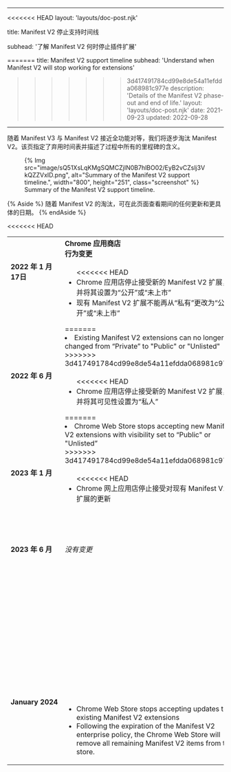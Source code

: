 <!--
 * @Author: your name
 * @Date: 2022-03-29 22:36:44
 * @LastEditTime: 2022-03-29 22:58:22
 * @LastEditors: Please set LastEditors
 * @Description: 打开koroFileHeader查看配置 进行设置: https://github.com/OBKoro1/koro1FileHeader/wiki/%E9%85%8D%E7%BD%AE
 * @FilePath: /mv3/mv3-fork/developer.chrome.com/site/en/docs/extensions/mv3/mv2-sunset/index.md
-->
---
<<<<<<< HEAD
layout: 'layouts/doc-post.njk'

title: Manifest V2 停止支持时间线

subhead: '了解 Manifest V2 何时停止插件扩展'

=======
title: Manifest V2 support timeline
subhead: 'Understand when Manifest V2 will stop working for extensions'
>>>>>>> 3d417491784cd99e8de54a11efdda068981c977e
description: 'Details of the Manifest V2 phase-out and end of life.'
layout: 'layouts/doc-post.njk'
date: 2021-09-23
updated: 2022-09-28

---

随着 Manifest V3 与 Manifest V2 接近全功能对等，我们将逐步淘汰 Manifest V2。该页指定了弃用时间表并描述了过程中所有的里程碑的含义。

<figure data-size="full">
  {% Img src="image/sQ51XsLqKMgSQMCZjIN0B7hlBO02/EyB2vCZslj3VkQZZVxID.png", alt="Summary of the Manifest V2 support timeline.", width="800", height="251", class="screenshot" %}
  <figcaption>Summary of the Manifest V2 support timeline.</figcaption>
</figure>

{% Aside %}
随着 Manifest V2 的淘汰，可在此页面查看期间的任何更新和更具体的日期。
{% endAside %}

<table>
  <tr align="left" valign="top">
    <td>
    </td>
    <td><strong>Chrome 应用商店<br>行为变更</strong>
    </td>
    <td><strong>Chrome 浏览器<br>行为变更</strong>
    </td>
  </tr>
  <tr align="left" valign="top">
    <td><strong>2022 年 1 月 17日</strong>
    </td>
    <td><ul>
<<<<<<< HEAD
      <li>Chrome 应用店停止接受新的 Manifest V2 扩展，并将其设置为“公开”或“未上市”
      <li>现有 Manifest V2 扩展不能再从“私有”更改为“公开”或“未上市”</li></ul>
=======
      <li>Existing Manifest V2 extensions can no longer be changed from “Private” to "Public" or "Unlisted"</li></ul>
>>>>>>> 3d417491784cd99e8de54a11efdda068981c977e
    </td>
    <td><i>没有变更</i>
    </td>
  </tr>
  <tr align="left" valign="top">
    <td><strong>2022 年 6 月</strong>
    </td>
    <td><ul>
<<<<<<< HEAD
      <li>Chrome 应用店停止接受新的 Manifest V2 扩展，并将其可见性设置为“私人”</li></ul>
=======
      <li>Chrome Web Store stops accepting new Manifest V2 extensions with visibility set to “Public" or "Unlisted”</li>
      </ul>
>>>>>>> 3d417491784cd99e8de54a11efdda068981c977e
    </td>
    <td><i>没有变更</i>
    </td>
  </tr>
  <tr align="left" valign="top">
    <td><strong>2023 年 1 月</strong>
    </td>
    <td><ul>
<<<<<<< HEAD
      <li>Chrome 网上应用店停止接受对现有 Manifest V2 扩展的更新</li></ul>
    </td>
    <td><ul>
      <li>Chrome 停止运行 Manifest V2 扩展程序
      <li>企业策略可以让 Manifest V2 扩展可以在
      <a href="https://support.google.com/chrome/a/answer/9296680?hl=en">组织内</a>的Chrome部署上运行。
=======
      <li>Manifest V3 will become a prerequisite for the <a href="https://blog.google/products/chrome/find-great-extensions-new-chrome-web-store-badges/">Featured badge</a>.</li></ul>
    </td>
    <td><ul>
      <li>Enterprise policy can let Manifest V2 extensions run on Chrome deployments
      <a href="https://support.google.com/chrome/a/answer/9296680?hl=en">within an organization</a>.
      </li>
      <li>Staring in <strong>Chrome 112</strong>, Chrome may run experiments to turn off support for Manifest V2 extensions in Canary, Dev, and Beta channels.
>>>>>>> 3d417491784cd99e8de54a11efdda068981c977e
      </li></ul>
    </td>
  </tr>
  <tr align="left" valign="top">
    <td><strong>2023 年 6 月</strong>
    </td>
<<<<<<< HEAD
    <td><i>没有变更</i>
    </td>
    <td><ul>

      <li>即使使用企业策略，Manifest V2 扩展程序也不再在 Chrome 中运行 </li></ul>
=======
    <td>
      <ul>
        <li>All existing Manifest V2 items with visibility set to Public at that time will have their visibility changed to Unlisted.</li>
      </ul>
    </td>
    <td><ul>
      <li>Starting in June in <strong>Chrome 115</strong>, Chrome may run experiments to turn off support for Manifest V2 extensions in all channels, including stable channel.</li></ul>
    </td>
  </tr>
  <tr align="left" valign="top">
    <td><strong>January&nbsp;2024</strong>
    </td>
    <td>
      <ul>
        <li>Chrome Web Store stops accepting updates to existing Manifest V2 extensions</li>
        <li>Following the expiration of the Manifest V2 enterprise policy, the Chrome Web Store will remove all remaining Manifest V2 items from the store.</li>
      </ul>
    </td>
    <td>
      <ul>
        <li>Manifest V2 enterprise policy expires.</li>
      </ul>
>>>>>>> 3d417491784cd99e8de54a11efdda068981c977e
    </td>
  </tr> 
</table>
